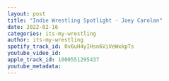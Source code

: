 ```yaml
---
layout: post
title: "Indie Wrestling Spotlight - Joey Carolan"
date: 2022-02-16
categories: its-my-wrestling
author: its-my-wrestling
spotify_track_id: 0v6uH4yIHsn6ViVeWxkpTs
youtube_video_id: 
apple_track_id: 1000551295437
youtube_metadata: 
---
```

